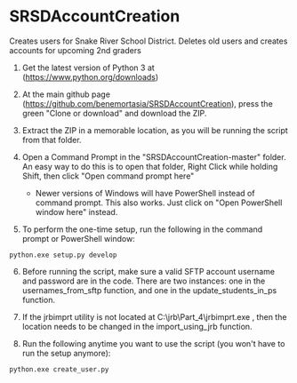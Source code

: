 # SRSDAccountCreation
Creates users for Snake River School District. Deletes old users and creates accounts for upcoming 2nd graders

1) Get the latest version of Python 3 at (https://www.python.org/downloads)

2) At the main github page (https://github.com/benemortasia/SRSDAccountCreation), press the green "Clone or download" and download the ZIP.

3) Extract the ZIP in a memorable location, as you will be running the script from that folder.

4) Open a Command Prompt in the "SRSDAccountCreation-master" folder. An easy way to do this is to open that folder, Right Click while holding Shift, then click "Open command prompt here"
     * Newer versions of Windows will have PowerShell instead of command prompt. This also works. Just click on "Open PowerShell window here" instead.
     
5) To perform the one-time setup, run the following in the command prompt or PowerShell window:

  ```python.exe setup.py develop```
  
6) Before running the script, make sure a valid SFTP account username and password are in the code. There are two instances: one in the usernames_from_sftp function, and one in the update_students_in_ps function.

7) If the jrbimprt utility is not located at C:\jrb\Part_4\jrbimprt.exe , then the location needs to be changed in the import_using_jrb function.

8) Run the following anytime you want to use the script (you won't have to run the setup anymore):

  ```python.exe create_user.py```
